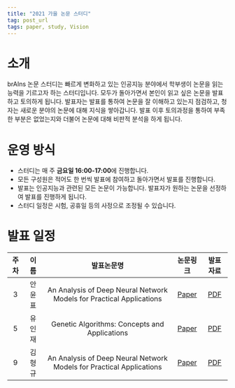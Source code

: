 ```yaml
---
title: "2021 가을 논문 스터디"
tag: post_url
tags: paper, study, Vision
---
```


# 소개

brAIns 논문 스터디는 빠르게 변화하고 있는 인공지능 분야에서 학부생이 논문을 읽는 능력을 기르고자 하는 스터디입니다.
모두가 돌아가면서 본인이 읽고 싶은 논문을 발표하고 토의하게 됩니다.
발표자는 발표를 통하여 논문을 잘 이해하고 있는지 점검하고, 청자는 새로운 분야의 논문에 대해 지식을 쌓아갑니다.
발표 이후 토의과정을 통하여 부족한 부분은 없었는지와 더불어 논문에 대해 비판적 분석을 하게 됩니다.

# 운영 방식

- 스터디는 매 주 **금요일 16:00-17:00**에 진행합니다.
- 모든 구성원은 적어도 한 번씩 발표에 참여하고 돌아가면서 발표를 진행합니다.
- 발표는 인공지능과 관련된 모든 논문이 가능합니다. 발표자가 원하는 논문을 선정하여 발표를 진행하게 됩니다.
- 스터디 일정은 시험, 공휴일 등의 사정으로 조정될 수 있습니다.

# 발표 일정

주차 | 이름 | 발표논문명 | 논문링크 | 발표자료
:---: | :---: | :---: | :---: | :---:
3 | 안윤표 | An Analysis of Deep Neural Network Models for Practical Applications | [Paper](https://arxiv.org/abs/1605.07678) | [PDF](/assets/pdf/20210917_YunpyoAn.pdf)
5 | 유인재 | Genetic Algorithms: Concepts and Applications | [Paper](https://ieeexplore.ieee.org/document/538609) | [PDF](/assets/pdf/1001_InjaeYoo.pdf)
9 | 김형규 | An Analysis of Deep Neural Network Models for Practical Applications | [Paper](https://arxiv.org/abs/2105.09932) | [PDF](/assets/pdf/1029_HyeonggyuKim.pdf)